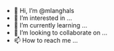- 👋 Hi, I’m @mlanghals
- 👀 I’m interested in ...
- 🌱 I’m currently learning ...
- 💞️ I’m looking to collaborate on ...
- 📫 How to reach me ...

<!---
mlanghals/mlanghals is a ✨ special ✨ repository because its `README.md` (this file) appears on your GitHub profile.
You can click the Preview link to take a look at your changes.
--->
